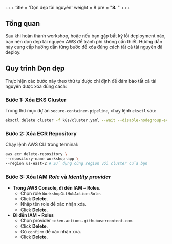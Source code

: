 +++
title = 'Dọn dẹp tài nguyên'
weight = 8
pre = "<b>8.</b> "
+++

## Tổng quan

Sau khi hoàn thành workshop, hoặc nếu bạn gặp bất kỳ lỗi deployment nào, bạn nên dọn dẹp tài nguyên AWS để tránh phí không cần thiết. Hướng dẫn này cung cấp hướng dẫn từng bước để xóa đúng cách tất cả tài nguyên đã deploy.

## Quy trình Dọn dẹp

Thực hiện các bước này theo thứ tự được chỉ định để đảm bảo tất cả tài nguyên được xóa đúng cách:

### Bước 1: Xóa EKS Cluster

Trong thư mục dự án `secure-container-pipeline`, chạy lệnh `eksctl` sau:

```bash
eksctl delete cluster -f k8s/cluster.yaml --wait --disable-nodegroup-eviction --force --parallel 4
```

### Bước 2: Xóa ECR Repository

Chạy lệnh AWS CLI trong terminal:

```bash
aws ecr delete-repository \
--repository-name workshop-app \
--region us-east-2 # Sử dụng cùng region với cluster của bạn
```

### Bước 3: Xóa IAM _Role_ và _Identity provider_

- **Trong AWS Console, đi đến IAM <kbd>&rarr;</kbd> Roles.**
  - Chọn role `WorkshopGitHubActionsRole`.
  - Click **Delete**.
  - Nhập tên role để xác nhận xóa.
  - Click **Delete**.
- **Đi đến IAM <kbd>&rarr;</kbd> Roles**
  - Chọn provider `token.actions.githubusercontent.com`.
  - Click **Delete**.
  - Gõ `confirm` để xác nhận xóa.
  - Click **Delete**.
